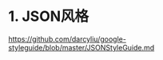 # 1. JSON风格




https://github.com/darcyliu/google-styleguide/blob/master/JSONStyleGuide.md












































